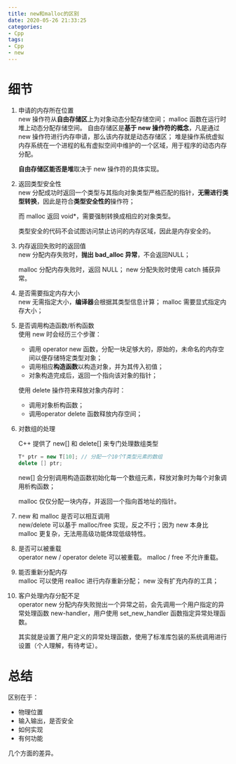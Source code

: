 ```yaml
---
title: new和malloc的区别
date: 2020-05-26 21:33:25
categories:
- Cpp
tags:
- Cpp
- new
---
```


# 细节

1. 申请的内存所在位置  
   new 操作符从**自由存储区**上为对象动态分配存储空间；
   malloc 函数在运行时堆上动态分配存储空间。
   自由存储区是**基于 new 操作符的概念**，凡是通过 new 操作符进行内存申请，那么该内存就是动态存储区；
   堆是操作系统虚拟内存系统在一个进程的私有虚拟空间中维护的一个区域，用于程序的动态内存分配。

   **自由存储区能否是堆**取决于 new 操作符的具体实现。

2. 返回类型安全性  
   new 分配成功时返回一个类型与其指向对象类型严格匹配的指针，**无需进行类型转换**，因此是符合**类型安全性的**操作符；

   而 malloc 返回 void*，需要强制转换成相应的对象类型。

   类型安全的代码不会试图访问禁止访问的内存区域，因此是内存安全的。

3. 内存返回失败时的返回值  
   new 分配内存失败时，**抛出 bad_alloc 异常**，不会返回NULL；

   malloc 分配内存失败时，返回 NULL；
   new 分配失败时使用 catch 捕获异常。

4. 是否需要指定内存大小  
   new 无需指定大小，**编译器**会根据其类型信息计算；
   malloc 需要显式指定内存大小；

5. 是否调用构造函数/析构函数  
   使用 new 时会经历三个步骤：

    - 调用 operator new 函数，分配一块足够大的，原始的，未命名的内存空间以便存储特定类型对象；
    - 调用相应**构造函数**以构造对象，并为其传入初值；
    - 对象构造完成后，返回一个指向该对象的指针；

   使用 delete 操作符来释放对象内存时：

    - 调用对象析构函数；
    - 调用operator delete 函数释放内存空间；

6. 对数组的处理 

   C++ 提供了 new[] 和 delete[] 来专门处理数组类型

   ```c++
   T* ptr = new T[10]; // 分配一个10个T类型元素的数组
   delete [] ptr;
   ```

   new[] 会分别调用构造函数初始化每一个数组元素，释放对象时为每个对象调用析构函数；

   malloc 仅仅分配一块内存，并返回一个指向首地址的指针。

7. new 和 malloc 是否可以相互调用  
   new/delete 可以基于 malloc/free 实现，反之不行；因为 new 本身比 malloc 更复杂，无法用高级功能体现低级特性。

8. 是否可以被重载  
   operator new / operator delete 可以被重载。
   malloc / free 不允许重载。

9. 能否重新分配内存  
   malloc 可以使用 realloc 进行内存重新分配；
   new 没有扩充内存的工具；

10. 客户处理内存分配不足  
    operator new 分配内存失败抛出一个异常之前，会先调用一个用户指定的异常处理函数 new-handler，用户使用 set_new_handler 函数指定异常处理函数。

    其实就是设置了用户定义的异常处理函数，使用了标准库包装的系统调用进行设置（个人理解，有待考证）。

# 总结

区别在于：

- 物理位置
- 输入输出，是否安全
- 如何实现
- 有何功能

几个方面的差异。